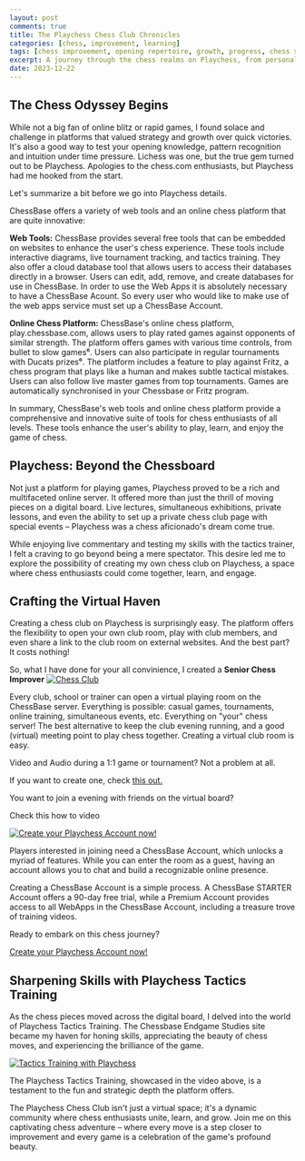 ```yaml
---
layout: post
comments: true
title: The Playchess Chess Club Chronicles
categories: [chess, improvement, learning]
tags: [chess improvement, opening repertoire, growth, progress, chess strategies]
excerpt: A journey through the chess realms on Playchess, from personal growth to creating a virtual haven for chess enthusiasts.
date: 2023-12-22
---
```


## The Chess Odyssey Begins

While not a big fan of online blitz or rapid games, I found solace and challenge in platforms that valued strategy and growth over quick victories. It's also a good way to test your opening knowledge, pattern recognition and intuition under time pressure.
Lichess was one, but the true gem turned out to be Playchess. Apologies to the chess.com enthusiasts, but Playchess had me hooked from the start.

Let's summarize a bit before we go into Playchess details.

ChessBase offers a variety of web tools and an online chess platform that are quite innovative:

**Web Tools:**
ChessBase provides several free tools that can be embedded on websites to enhance the user's chess experience. These tools include interactive diagrams, live tournament tracking, and tactics training. They also offer a cloud database tool that allows users to access their databases directly in a browser. Users can edit, add, remove, and create databases for use in ChessBase.
In order to use the Web Apps it is absolutely necessary to have a ChessBase Acount. So every user who would like to make use of the web apps service must set up a ChessBase Account.

**Online Chess Platform:**
ChessBase's online chess platform, play.chessbase.com, allows users to play rated games against opponents of similar strength. The platform offers games with various time controls, from bullet to slow games⁶. Users can also participate in regular tournaments with Ducats prizes⁶. The platform includes a feature to play against Fritz, a chess program that plays like a human and makes subtle tactical mistakes. Users can also follow live master games from top tournaments.
Games are automatically synchronised in your Chessbase or Fritz program.

In summary, ChessBase's web tools and online chess platform provide a comprehensive and innovative suite of tools for chess enthusiasts of all levels. These tools enhance the user's ability to play, learn, and enjoy the game of chess.


## Playchess: Beyond the Chessboard

Not just a platform for playing games, Playchess proved to be a rich and multifaceted online server. It offered more than just the thrill of moving pieces on a digital board. Live lectures, simultaneous exhibitions, private lessons, and even the ability to set up a private chess club page with special events – Playchess was a chess aficionado's dream come true.

While enjoying live commentary and testing my skills with the tactics trainer, I felt a craving to go beyond being a mere spectator. This desire led me to explore the possibility of creating my own chess club on Playchess, a space where chess enthusiasts could come together, learn, and engage.

## Crafting the Virtual Haven

Creating a chess club on Playchess is surprisingly easy. The platform offers the flexibility to open your own club room, play with club members, and even share a link to the club room on external websites. And the best part? It costs nothing!

So, what I have done for your all convinience, I created a **Senior Chess Improver** 
[![Chess Club](https://play.chessbase.com/en/Play?room=Senior%20Chess%20Improver)](https://play.chessbase.com/en/Play?room=Senior%20Chess%20Improver)

 Every club, school or trainer can open a virtual playing room on the ChessBase server. Everything is possible: casual games, tournaments, online training, simultaneous events, etc. Everything on "your" chess server! The best alternative to keep the club evening running, and a good (virtual) meeting point to play chess together. Creating a virtual club room is easy.

 Video and Audio during a 1:1 game or tournament? Not a problem at all.

 If you want to create one, check [this out.]( https://en.chessbase.com/post/virtual-playing-rooms-on-playchess)

You want to join a evening with friends on the virtual board?

Check this how to video

[![Create your Playchess Account now!](https://img.youtube.com/vi/v=w-6SOrZVsgA/default.jpg)](
https://www.youtube.com/watch?v=w-6SOrZVsgA) 


Players interested in joining need a ChessBase Account, which unlocks a myriad of features. While you can enter the room as a guest, having an account allows you to chat and build a recognizable online presence.

Creating a ChessBase Account is a simple process. A ChessBase STARTER Account offers a 90-day free trial, while a Premium Account provides access to all WebApps in the ChessBase Account, including a treasure trove of training videos.

Ready to embark on this chess journey?

[Create your Playchess Account now!](https://play.chessbase.com/en/CreateAccount)


## Sharpening Skills with Playchess Tactics Training

As the chess pieces moved across the digital board, I delved into the world of Playchess Tactics Training. The Chessbase Endgame Studies site became my haven for honing skills, appreciating the beauty of chess moves, and experiencing the brilliance of the game.

[![Tactics Training with Playchess](https://img.youtube.com/vi/3gouUYHcX00/default.jpg)](https://www.youtube.com/watch?v=3gouUYHcX00&t=199s)

The Playchess Tactics Training, showcased in the video above, is a testament to the fun and strategic depth the platform offers.

The Playchess Chess Club isn't just a virtual space; it's a dynamic community where chess enthusiasts unite, learn, and grow. Join me on this captivating chess adventure – where every move is a step closer to improvement and every game is a celebration of the game's profound beauty.

